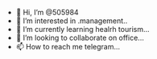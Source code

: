 - 👋 Hi, I’m @505984
- 👀 I’m interested in .management..
- 🌱 I’m currently learning healrh tourism...
- 💞️ I’m looking to collaborate on office...
- 📫 How to reach me telegram...

<!---
505984/505984 is a manager ✨ special ✨ repository because its `README.md` (this file) appears on your GitHub profile.
You can click the Preview link to take a look at your changes.
--->
